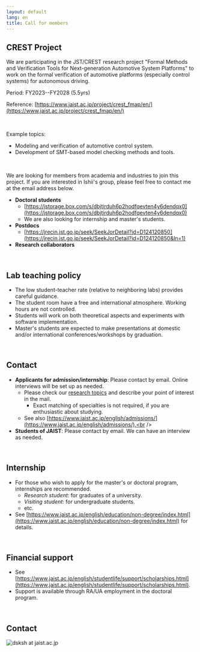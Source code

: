 ```yaml
---
layout: default
lang: en
title: Call for members
---
```


## CREST Project

We are participating in the JST/CREST research project "Formal Methods and Verification Tools for Next-generation Automotive System Platforms" to work on the formal verification of automotive platforms (especially control systems) for autonomous driving.

Period: FY2023--FY2028 (5.5yrs)

Reference: [https://www.jaist.ac.jp/project/crest_fmap/en/](https://www.jaist.ac.jp/project/crest_fmap/en/)

<br />

Example topics:

- Modeling and verification of automotive control system.
- Development of SMT-based model checking methods and tools.

<br />

We are looking for members from academia and industries to join this project.
If you are interested in Ishii's group, please feel free to contact me at the email address below.

- **Doctoral students**
    - [https://jstorage.box.com/s/dbjtirduh6p2hodfqevten4y6dendqx0](https://jstorage.box.com/s/dbjtirduh6p2hodfqevten4y6dendqx0)
    - We are also looking for internship and master's students.
- **Postdocs**
    - [https://jrecin.jst.go.jp/seek/SeekJorDetail?id=D124120850](https://jrecin.jst.go.jp/seek/SeekJorDetail?id=D124120850&ln=1)
- **Research collaborators**

<br />

## Lab teaching policy

- The low student-teacher rate (relative to neighboring labs) provides careful guidance.
- The student room have a free and international atmosphere. Working hours are not controlled.
- Students will work on both theoretical aspects and experiments with software implementation.
- Master's students are expected to make presentations at domestic and/or international conferences/workshops by graduation.

<br />

## Contact

- **Applicants for admission/internship**: Please contact by email. Online interviews will be set up as needed.
    - Please check our [research topics](./index.html#research-en) and describe your point of interest in the mail.
        - Exact matching of specialties is not required, if you are enthusiastic about studying.
    - See also [https://www.jaist.ac.jp/english/admissions/](https://www.jaist.ac.jp/english/admissions/).<br /><br />
- **Students of JAIST**: Please contact by email. We can have an interview as needed.

<br />

## Internship

- For those who wish to apply for the master's or doctoral program, internships are recommended.
    - *Research student*: for graduates of a university.
    - *Visiting student*: for undergraduate students.
    - etc.
- See [https://www.jaist.ac.jp/english/education/non-degree/index.html](https://www.jaist.ac.jp/english/education/non-degree/index.html) for details.

<br />

## Financial support

- See [https://www.jaist.ac.jp/english/studentlife/support/scholarships.html](https://www.jaist.ac.jp/english/studentlife/support/scholarships.html).
- Support is available through RA/UA employment in the doctoral program.

<br />

## Contact

![dsksh at jaist.ac.jp](https://www.jaist.ac.jp/laboratory/images/dsksh-mail.gif)

<!-- EOF -->
